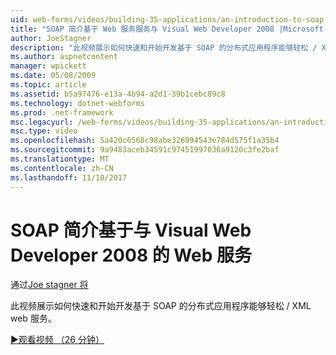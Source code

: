 ```yaml
---
uid: web-forms/videos/building-35-applications/an-introduction-to-soap-based-web-services-with-visual-web-developer-2008
title: "SOAP 简介基于 Web 服务服务与 Visual Web Developer 2008 |Microsoft 文档"
author: JoeStagner
description: "此视频展示如何快速和开始开发基于 SOAP 的分布式应用程序能够轻松 / XML web 服务。"
ms.author: aspnetcontent
manager: wpickett
ms.date: 05/08/2009
ms.topic: article
ms.assetid: b5a97476-e13a-4b94-a2d1-39b1cebc89c8
ms.technology: dotnet-webforms
ms.prod: .net-framework
msc.legacyurl: /web-forms/videos/building-35-applications/an-introduction-to-soap-based-web-services-with-visual-web-developer-2008
msc.type: video
ms.openlocfilehash: 5a420c6568c98abe326994543e784d575f1a35b4
ms.sourcegitcommit: 9a9483aceb34591c97451997036a9120c3fe2baf
ms.translationtype: MT
ms.contentlocale: zh-CN
ms.lasthandoff: 11/10/2017
---
```

<a name="an-introduction-to-soap-based-web-services-with-visual-web-developer-2008"></a>SOAP 简介基于与 Visual Web Developer 2008 的 Web 服务
====================
通过[Joe stagner 将](https://github.com/JoeStagner)

此视频展示如何快速和开始开发基于 SOAP 的分布式应用程序能够轻松 / XML web 服务。

[&#9654;观看视频 （26 分钟）](https://channel9.msdn.com/Blogs/ASP-NET-Site-Videos/an-introduction-to-soap-based-web-services-with-visual-web-developer-2008)
